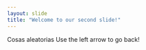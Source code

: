 ```yaml
---
layout: slide
title: "Welcome to our second slide!"
---
```

Cosas aleatorias
Use the left arrow to go back!
